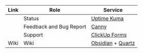 

| Link | Role                    | Service                                                                                                |
| ---- | ----------------------- | ------------------------------------------------------------------------------------------------------ |
|      | Status                  | [Uptime Kuma](https://github.com/louislam/uptime-kuma)                                                 |
|      | Feedback and Bug Report | [Canny](https://canny.io/)                                                                             |
|      | Support                 | [ClickUp Forms](https://help.clickup.com/hc/en-us/articles/6310233090711-Intro-to-Forms-and-Form-view) |
| Wiki | Wiki                    | [Obsidian](https://obsidian.md/) + [Quartz](https://quartz.jzhao.xyz/)                                 |
